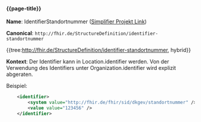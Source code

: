 #### {{page-title}}

**Name**: IdentifierStandortnummer ([Simplifier Projekt Link](https://simplifier.net/resolve?canonical=http://fhir.de/StructureDefinition/identifier-standortnummer&scope=de.basisprofil.r4@1.6.0))

**Canonical**: `http://fhir.de/StructureDefinition/identifier-standortnummer`

{{tree:http://fhir.de/StructureDefinition/identifier-standortnummer, hybrid}}

**Kontext**: Der Identifier kann in Location.identifier werden. Von der Verwendung des Identifiers unter Organization.identifier wird explizit abgeraten.

Beispiel:

```xml
    <identifier>
        <system value="http://fhir.de/fhir/sid/dkgev/standortnummer" />
        <value value="123456" />
    </identifier>
```
